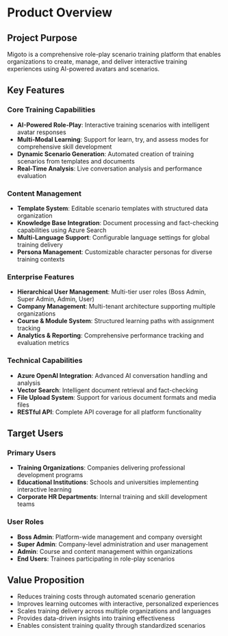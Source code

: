 # Product Overview

## Project Purpose
Migoto is a comprehensive role-play scenario training platform that enables organizations to create, manage, and deliver interactive training experiences using AI-powered avatars and scenarios.

## Key Features

### Core Training Capabilities
- **AI-Powered Role-Play**: Interactive training scenarios with intelligent avatar responses
- **Multi-Modal Learning**: Support for learn, try, and assess modes for comprehensive skill development
- **Dynamic Scenario Generation**: Automated creation of training scenarios from templates and documents
- **Real-Time Analysis**: Live conversation analysis and performance evaluation

### Content Management
- **Template System**: Editable scenario templates with structured data organization
- **Knowledge Base Integration**: Document processing and fact-checking capabilities using Azure Search
- **Multi-Language Support**: Configurable language settings for global training delivery
- **Persona Management**: Customizable character personas for diverse training contexts

### Enterprise Features
- **Hierarchical User Management**: Multi-tier user roles (Boss Admin, Super Admin, Admin, User)
- **Company Management**: Multi-tenant architecture supporting multiple organizations
- **Course & Module System**: Structured learning paths with assignment tracking
- **Analytics & Reporting**: Comprehensive performance tracking and evaluation metrics

### Technical Capabilities
- **Azure OpenAI Integration**: Advanced AI conversation handling and analysis
- **Vector Search**: Intelligent document retrieval and fact-checking
- **File Upload System**: Support for various document formats and media files
- **RESTful API**: Complete API coverage for all platform functionality

## Target Users

### Primary Users
- **Training Organizations**: Companies delivering professional development programs
- **Educational Institutions**: Schools and universities implementing interactive learning
- **Corporate HR Departments**: Internal training and skill development teams

### User Roles
- **Boss Admin**: Platform-wide management and company oversight
- **Super Admin**: Company-level administration and user management
- **Admin**: Course and content management within organizations
- **End Users**: Trainees participating in role-play scenarios

## Value Proposition
- Reduces training costs through automated scenario generation
- Improves learning outcomes with interactive, personalized experiences
- Scales training delivery across multiple organizations and languages
- Provides data-driven insights into training effectiveness
- Enables consistent training quality through standardized scenarios